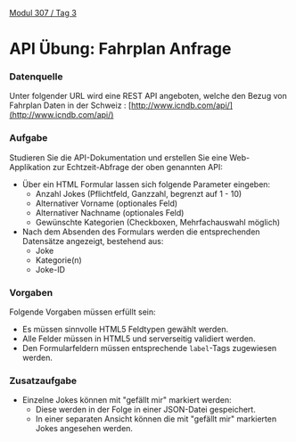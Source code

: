  [Modul 307 / Tag 3](/ilv.307/03-modul-307)

# API Übung: Fahrplan Anfrage
### Datenquelle
Unter folgender URL wird eine REST API angeboten, welche den Bezug von Fahrplan Daten in der Schweiz :
[http://www.icndb.com/api/](http://www.icndb.com/api/)


### Aufgabe
Studieren Sie die API-Dokumentation und erstellen Sie eine Web-Applikation zur Echtzeit-Abfrage der oben genannten API:
- Über ein HTML Formular lassen sich folgende Parameter eingeben:
	- Anzahl Jokes (Pflichtfeld, Ganzzahl, begrenzt auf 1 - 10)
	- Alternativer Vorname (optionales Feld)
	- Alternativer Nachname (optionales Feld)
	- Gewünschte Kategorien (Checkboxen, Mehrfachauswahl möglich)
- Nach dem Absenden des Formulars werden die entsprechenden Datensätze angezeigt, bestehend aus:
	- Joke
	- Kategorie(n)
	- Joke-ID

###  Vorgaben
Folgende Vorgaben müssen erfüllt sein:
- Es müssen sinnvolle HTML5 Feldtypen gewählt werden.
- Alle Felder müssen in HTML5 und serverseitig validiert werden.
- Den Formularfeldern müssen entsprechende `label`-Tags zugewiesen werden.

### Zusatzaufgabe
- Einzelne Jokes können mit "gefällt mir" markiert werden:
	- Diese werden in der Folge in einer JSON-Datei gespeichert.
	- In einer separaten Ansicht können die mit "gefällt mir" markierten Jokes angesehen werden.
<!--stackedit_data:
eyJoaXN0b3J5IjpbLTIxNjA3MTI1Miw4NTUyOTA5MTNdfQ==
-->